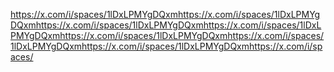 https://x.com/i/spaces/1lDxLPMYgDQxmhttps://x.com/i/spaces/1lDxLPMYgDQxmhttps://x.com/i/spaces/1lDxLPMYgDQxmhttps://x.com/i/spaces/1lDxLPMYgDQxmhttps://x.com/i/spaces/1lDxLPMYgDQxmhttps://x.com/i/spaces/1lDxLPMYgDQxmhttps://x.com/i/spaces/1lDxLPMYgDQxmhttps://x.com/i/spaces/